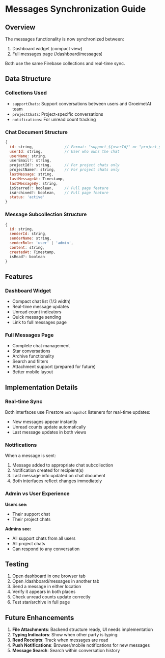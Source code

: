 # Messages Synchronization Guide

## Overview

The messages functionality is now synchronized between:
1. Dashboard widget (compact view)
2. Full messages page (/dashboard/messages)

Both use the same Firebase collections and real-time sync.

## Data Structure

### Collections Used
- `supportChats`: Support conversations between users and GroeimetAI team
- `projectChats`: Project-specific conversations
- `notifications`: For unread count tracking

### Chat Document Structure
```javascript
{
  id: string,              // Format: "support_${userId}" or "project_${projectId}"
  userId: string,          // User who owns the chat
  userName: string,
  userEmail?: string,
  projectId?: string,      // For project chats only
  projectName?: string,    // For project chats only
  lastMessage: string,
  lastMessageAt: Timestamp,
  lastMessageBy: string,
  isStarred?: boolean,     // Full page feature
  isArchived?: boolean,    // Full page feature
  status: 'active'
}
```

### Message Subcollection Structure
```javascript
{
  id: string,
  senderId: string,
  senderName: string,
  senderRole: 'user' | 'admin',
  content: string,
  createdAt: Timestamp,
  isRead?: boolean
}
```

## Features

### Dashboard Widget
- Compact chat list (1/3 width)
- Real-time message updates
- Unread count indicators
- Quick message sending
- Link to full messages page

### Full Messages Page
- Complete chat management
- Star conversations
- Archive functionality
- Search and filters
- Attachment support (prepared for future)
- Better mobile layout

## Implementation Details

### Real-time Sync
Both interfaces use Firestore `onSnapshot` listeners for real-time updates:
- New messages appear instantly
- Unread counts update automatically
- Last message updates in both views

### Notifications
When a message is sent:
1. Message added to appropriate chat subcollection
2. Notification created for recipient(s)
3. Last message info updated on chat document
4. Both interfaces reflect changes immediately

### Admin vs User Experience

**Users see:**
- Their support chat
- Their project chats

**Admins see:**
- All support chats from all users
- All project chats
- Can respond to any conversation

## Testing

1. Open dashboard in one browser tab
2. Open /dashboard/messages in another tab
3. Send a message in either location
4. Verify it appears in both places
5. Check unread counts update correctly
6. Test star/archive in full page

## Future Enhancements

1. **File Attachments**: Backend structure ready, UI needs implementation
2. **Typing Indicators**: Show when other party is typing
3. **Read Receipts**: Track when messages are read
4. **Push Notifications**: Browser/mobile notifications for new messages
5. **Message Search**: Search within conversation history